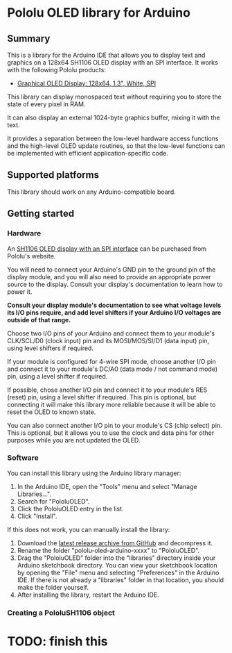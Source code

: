 # Pololu OLED library for Arduino

## Summary

This is a library for the Arduino IDE that allows you to display text and
graphics on a 128x64 SH1106 OLED display with an SPI interface.
It works with the following Pololu products:

- [Graphical OLED Display: 128x64, 1.3", White, SPI][3760]

This library can display monospaced text without requiring you to store
the state of every pixel in RAM.

It can also display an external 1024-byte graphics buffer,
mixing it with the text.

It provides a separation between the low-level hardware access functions and
the high-level OLED update routines, so that the low-level functions can be
implemented with efficient application-specific code.

## Supported platforms

This library should work on any Arduino-compatible board.

## Getting started

### Hardware

An [SH1106 OLED display with an SPI interface][3760] can be purchased from
Pololu's website.

You will need to connect your Arduino's GND pin to the ground pin of the
display module, and you will also need to provide an appropriate power source
to the display.  Consult your display's documentation to learn how to power it.

**Consult your display module's documentation to see what
voltage levels its I/O pins require, and add level shifters if your
Arduino I/O voltages are outside of that range.**

Choose two I/O pins of your Arduino and connect them to your module's
CLK/SCL/D0 (clock input) pin and its MOSI/MOS/SI/D1 (data input) pin, using
level shifters if required.

If your module is configured for 4-wire SPI mode, choose another I/O pin
and connect it to your module's DC/A0 (data mode / not command mode) pin,
using a level shifter if required.

If possible, chose another I/O pin and connect it to your module's
RES (reset) pin, using a level shifter if required.  This pin is optional, but
connecting it will make this library more reliable because it will be able to
reset the OLED to known state.

You can also connect another I/O pin to your module's CS (chip select) pin.
This is optional, but it allows you to use the clock and data pins
for other purposes while you are not updated the OLED.


### Software

You can install this library using the Arduino library manager:

1. In the Arduino IDE, open the "Tools" menu and select "Manage Libraries...".
2. Search for "PololuOLED".
3. Click the PololuOLED entry in the list.
4. Click "Install".

If this does not work, you can manually install the library:

1. Download the
   [latest release archive from GitHub](https://github.com/pololu/pololu-oled-arduino/releases)
   and decompress it.
2. Rename the folder "pololu-oled-arduino-xxxx" to "PololuOLED".
3. Drag the "PololuOLED" folder into the "libraries" directory inside your
   Arduino sketchbook directory. You can view your sketchbook location by
   opening the "File" menu and selecting "Preferences" in the Arduino IDE. If
   there is not already a "libraries" folder in that location, you should make
   the folder yourself.
4. After installing the library, restart the Arduino IDE.


### Creating a PololuSH1106 object

# TODO: finish this

[3760]: https://www.pololu.com/product/3760

